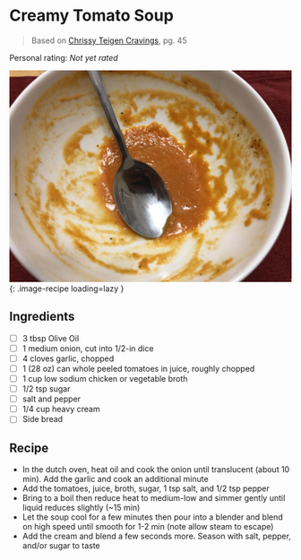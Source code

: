 # Creamy Tomato Soup

> Based on [Chrissy Teigen Cravings], pg. 45

  [Chrissy Teigen Cravings]: https://www.penguinrandomhouse.com/books/252973/cravings-by-chrissy-teigen-with-adeena-sussman/

<!-- rating=0; (User can specify rating on scale of 1-5) -->
<!-- AUTO-UserRating -->
Personal rating: *Not yet rated*
<!-- /AUTO-UserRating -->

<!-- name_image=creamy_tomato_soup.jpeg; (User can specify image name) -->
<!-- AUTO-Image -->
![creamy_tomato_soup.jpeg](./creamy_tomato_soup.jpeg){: .image-recipe loading=lazy }
<!-- /AUTO-Image -->

## Ingredients

* [ ] 3 tbsp Olive Oil
* [ ] 1 medium onion, cut into 1/2-in dice
* [ ] 4 cloves garlic, chopped
* [ ] 1 (28 oz) can whole peeled tomatoes in juice, roughly chopped
* [ ] 1 cup low sodium chicken or vegetable broth
* [ ] 1/2 tsp sugar
* [ ] salt and pepper
* [ ] 1/4 cup heavy cream
* [ ] Side bread

## Recipe

* In the dutch oven, heat oil and cook the onion until translucent (about 10 min). Add the garlic and cook an additional minute
* Add the tomatoes, juice, broth, sugar, 1 tsp salt, and 1/2 tsp pepper
* Bring to a boil then reduce heat to medium-low and simmer gently until liquid reduces slightly (~15 min)
* Let the soup cool for a few minutes then pour into a blender and blend on high speed until smooth for 1-2 min (note allow steam to escape)
* Add the cream and blend a few seconds more. Season with salt, pepper, and/or sugar to taste
